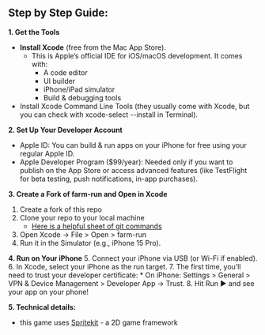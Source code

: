 ## Step by Step Guide:

**1. Get the Tools**
* **Install Xcode** (free from the Mac App Store).
    * This is Apple’s official IDE for iOS/macOS development. It comes with:
        * A code editor
        * UI builder
        * iPhone/iPad simulator
        * Build & debugging tools
* Install Xcode Command Line Tools (they usually come with Xcode, but you can check with xcode-select --install in Terminal).

**2. Set Up Your Developer Account**
* Apple ID: You can build & run apps on your iPhone for free using your regular Apple ID.
* Apple Developer Program ($99/year): Needed only if you want to publish on the App Store or access advanced features (like TestFlight for beta testing, push notifications, in-app purchases).

**3. Create a Fork of farm-run and Open in Xcode**
1. Create a fork of this repo
2. Clone your repo to your local machine 
	 * [Here is a helpful sheet of git commands](https://education.github.com/git-cheat-sheet-education.pdf)
3. Open Xcode → File > Open > farm-run
4. Run it in the Simulator (e.g., iPhone 15 Pro).

**4. Run on Your iPhone**
5. Connect your iPhone via USB (or Wi-Fi if enabled).
6. In Xcode, select your iPhone as the run target.
7. The first time, you’ll need to trust your developer certificate:
    * On iPhone: Settings > General > VPN & Device Management > Developer App → Trust.
8. Hit Run ▶ and see your app on your phone!


**5. Technical details:**
* this game uses [Spritekit](https://developer.apple.com/documentation/spritekit/) - a 2D game framework

